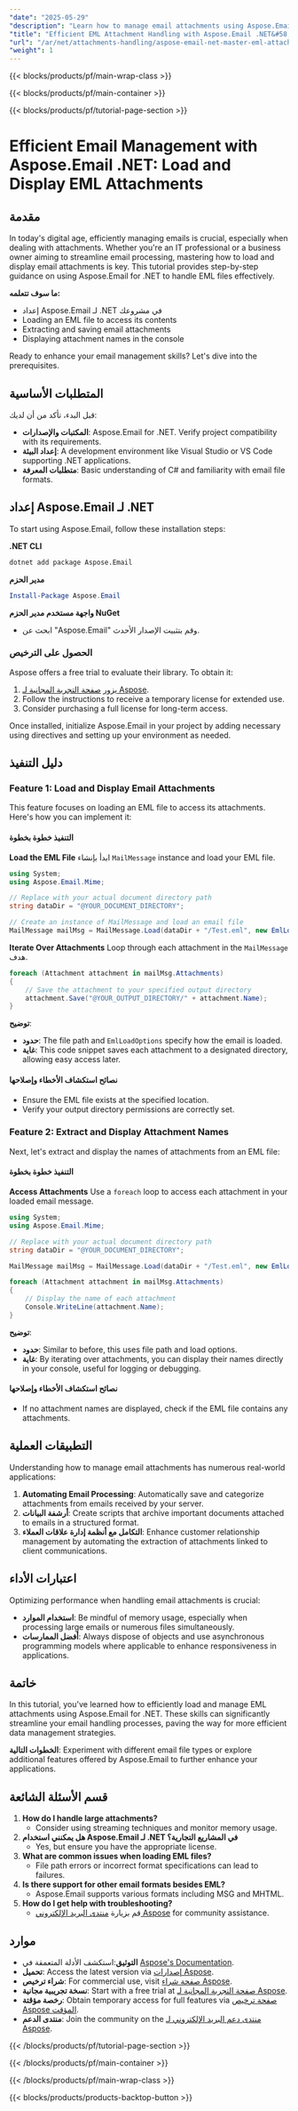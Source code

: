 ```yaml
---
"date": "2025-05-29"
"description": "Learn how to manage email attachments using Aspose.Email for .NET. This guide covers loading, extracting, and displaying EML attachments in C#."
"title": "Efficient EML Attachment Handling with Aspose.Email .NET&#58; A Comprehensive Guide"
"url": "/ar/net/attachments-handling/aspose-email-net-master-eml-attachments/"
"weight": 1
---
```


{{< blocks/products/pf/main-wrap-class >}}

{{< blocks/products/pf/main-container >}}

{{< blocks/products/pf/tutorial-page-section >}}
# Efficient Email Management with Aspose.Email .NET: Load and Display EML Attachments

## مقدمة
In today's digital age, efficiently managing emails is crucial, especially when dealing with attachments. Whether you're an IT professional or a business owner aiming to streamline email processing, mastering how to load and display email attachments is key. This tutorial provides step-by-step guidance on using Aspose.Email for .NET to handle EML files effectively.

**ما سوف تتعلمه:**
- إعداد Aspose.Email لـ .NET في مشروعك
- Loading an EML file to access its contents
- Extracting and saving email attachments
- Displaying attachment names in the console

Ready to enhance your email management skills? Let's dive into the prerequisites.

## المتطلبات الأساسية
قبل البدء، تأكد من أن لديك:

- **المكتبات والإصدارات**: Aspose.Email for .NET. Verify project compatibility with its requirements.
- **إعداد البيئة**: A development environment like Visual Studio or VS Code supporting .NET applications.
- **متطلبات المعرفة**: Basic understanding of C# and familiarity with email file formats.

## إعداد Aspose.Email لـ .NET
To start using Aspose.Email, follow these installation steps:

**.NET CLI**
```bash
dotnet add package Aspose.Email
```

**مدير الحزم**
```powershell
Install-Package Aspose.Email
```

**واجهة مستخدم مدير الحزم NuGet**
- ابحث عن "Aspose.Email" وقم بتثبيت الإصدار الأحدث.

### الحصول على الترخيص
Aspose offers a free trial to evaluate their library. To obtain it:
1. يزور [صفحة التجربة المجانية لـ Aspose](https://releases.aspose.com/email/net/).
2. Follow the instructions to receive a temporary license for extended use.
3. Consider purchasing a full license for long-term access.

Once installed, initialize Aspose.Email in your project by adding necessary using directives and setting up your environment as needed.

## دليل التنفيذ
### Feature 1: Load and Display Email Attachments
This feature focuses on loading an EML file to access its attachments. Here's how you can implement it:

#### التنفيذ خطوة بخطوة
**Load the EML File**
ابدأ بإنشاء `MailMessage` instance and load your EML file.

```csharp
using System;
using Aspose.Email.Mime;

// Replace with your actual document directory path
string dataDir = "@YOUR_DOCUMENT_DIRECTORY";

// Create an instance of MailMessage and load an email file
MailMessage mailMsg = MailMessage.Load(dataDir + "/Test.eml", new EmlLoadOptions());
```

**Iterate Over Attachments**
Loop through each attachment in the `MailMessage` هدف.

```csharp
foreach (Attachment attachment in mailMsg.Attachments)
{
    // Save the attachment to your specified output directory
    attachment.Save("@YOUR_OUTPUT_DIRECTORY/" + attachment.Name);
}
```

**توضيح**: 
- **حدود**: The file path and `EmlLoadOptions` specify how the email is loaded.
- **غاية**: This code snippet saves each attachment to a designated directory, allowing easy access later.

#### نصائح استكشاف الأخطاء وإصلاحها
- Ensure the EML file exists at the specified location.
- Verify your output directory permissions are correctly set.

### Feature 2: Extract and Display Attachment Names
Next, let's extract and display the names of attachments from an EML file:

#### التنفيذ خطوة بخطوة
**Access Attachments**
Use a `foreach` loop to access each attachment in your loaded email message.

```csharp
using System;
using Aspose.Email.Mime;

// Replace with your actual document directory path
string dataDir = "@YOUR_DOCUMENT_DIRECTORY";

MailMessage mailMsg = MailMessage.Load(dataDir + "/Test.eml", new EmlLoadOptions());

foreach (Attachment attachment in mailMsg.Attachments)
{
    // Display the name of each attachment
    Console.WriteLine(attachment.Name);
}
```

**توضيح**: 
- **حدود**: Similar to before, this uses file path and load options.
- **غاية**: By iterating over attachments, you can display their names directly in your console, useful for logging or debugging.

#### نصائح استكشاف الأخطاء وإصلاحها
- If no attachment names are displayed, check if the EML file contains any attachments.

## التطبيقات العملية
Understanding how to manage email attachments has numerous real-world applications:
1. **Automating Email Processing**: Automatically save and categorize attachments from emails received by your server.
2. **أرشفة البيانات**: Create scripts that archive important documents attached to emails in a structured format.
3. **التكامل مع أنظمة إدارة علاقات العملاء**: Enhance customer relationship management by automating the extraction of attachments linked to client communications.

## اعتبارات الأداء
Optimizing performance when handling email attachments is crucial:
- **استخدام الموارد**: Be mindful of memory usage, especially when processing large emails or numerous files simultaneously.
- **أفضل الممارسات**: Always dispose of objects and use asynchronous programming models where applicable to enhance responsiveness in applications.

## خاتمة
In this tutorial, you've learned how to efficiently load and manage EML attachments using Aspose.Email for .NET. These skills can significantly streamline your email handling processes, paving the way for more efficient data management strategies.

**الخطوات التالية**: Experiment with different email file types or explore additional features offered by Aspose.Email to further enhance your applications.

## قسم الأسئلة الشائعة
1. **How do I handle large attachments?**
   - Consider using streaming techniques and monitor memory usage.
2. **هل يمكنني استخدام Aspose.Email لـ .NET في المشاريع التجارية؟**
   - Yes, but ensure you have the appropriate license.
3. **What are common issues when loading EML files?**
   - File path errors or incorrect format specifications can lead to failures.
4. **Is there support for other email formats besides EML?**
   - Aspose.Email supports various formats including MSG and MHTML.
5. **How do I get help with troubleshooting?**
   - قم بزيارة [منتدى البريد الإلكتروني Aspose](https://forum.aspose.com/c/email/10) for community assistance.

## موارد
- **التوثيق**:استكشف الأدلة المتعمقة في [Aspose's Documentation](https://reference.aspose.com/email/net/).
- **تحميل**: Access the latest version via [إصدارات Aspose](https://releases.aspose.com/email/net/).
- **شراء ترخيص**: For commercial use, visit [صفحة شراء Aspose](https://purchase.aspose.com/buy).
- **نسخة تجريبية مجانية**: Start with a free trial at [صفحة التجربة المجانية لـ Aspose](https://releases.aspose.com/email/net/).
- **رخصة مؤقتة**: Obtain temporary access for full features via [صفحة ترخيص Aspose المؤقت](https://purchase.aspose.com/temporary-license/).
- **منتدى الدعم**: Join the community on the [منتدى دعم البريد الإلكتروني لـ Aspose](https://forum.aspose.com/c/email/10).

{{< /blocks/products/pf/tutorial-page-section >}}

{{< /blocks/products/pf/main-container >}}

{{< /blocks/products/pf/main-wrap-class >}}

{{< blocks/products/products-backtop-button >}}